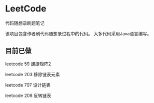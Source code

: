 # LeetCode
 代码随想录刷题笔记
 
 该项目包含作者刷代码随想录过程中的代码。
 大多代码采用Java语言编写。
 
## 目前已做
 leetcode 59 螺旋矩阵2
 
 leetcode 203 移除链表元素
 
 leetcode 707 设计链表

 leetcode 206 反转链表